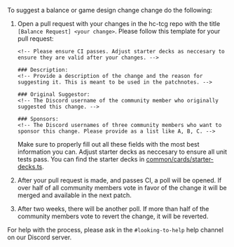 To suggest a balance or game design change change do the following:

1. Open a pull request with your changes in the hc-tcg repo with the title `[Balance Request] <your change>`.
    Please follow this template for your pull request:
    ```
    <!-- Please ensure CI passes. Adjust starter decks as neccesary to ensure they are valid after your changes. -->

    ### Description:
    <!-- Provide a description of the change and the reason for suggesting it. This is meant to be used in the patchnotes. -->

    ### Original Suggestor:
    <!-- The Discord username of the community member who originally suggested this change. -->

    ### Sponsors:
    <!-- The Discord usernames of three community members who want to sponsor this change. Please provide as a list like A, B, C. -->
    ```

    Make sure to properly fill out all these fields with the most best information you can.
    Adjust starter decks as neccesary to ensure all unit tests pass. You can find the starter decks
    in [common/cards/starter-decks.ts](/common/cards/starter-decks.ts).

2. After your pull request is made, and passes CI, a poll will be opened.
If over half of all community members vote in favor of the change it will be merged and available in the next patch.

3. After two weeks, there will be another poll.
If more than half of the community members vote to revert the change, it will be reverted.

For help with the process, please ask in the `#looking-to-help` help channel on our Discord server.




